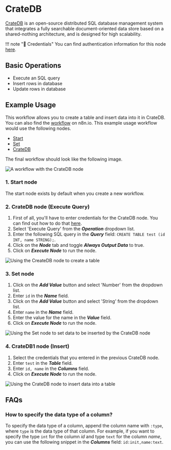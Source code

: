 # CrateDB

[CrateDB](https://crate.io/) is an open-source distributed SQL database management system that integrates a fully searchable document-oriented data store based on a shared-nothing architecture, and is designed for high scalability.

!!! note "🔑 Credentials"
    You can find authentication information for this node [here](/integrations/credentials/crateDb/).


## Basic Operations

* Execute an SQL query
* Insert rows in database
* Update rows in database


## Example Usage

This workflow allows you to create a table and insert data into it in CrateDB. You can also find the [workflow](https://n8n.io/workflows/597) on n8n.io. This example usage workflow would use the following nodes.
- [Start](/integrations/core-nodes/n8n-nodes-base.start/)
- [Set](/integrations/core-nodes/n8n-nodes-base.set/)
- [CrateDB]()

The final workflow should look like the following image.

![A workflow with the CrateDB node](/_images/integrations/nodes/cratedb/workflow.png)

### 1. Start node

The start node exists by default when you create a new workflow.

### 2. CrateDB node (Execute Query)

1. First of all, you'll have to enter credentials for the CrateDB node. You can find out how to do that [here](/integrations/credentials/crateDb/).
2. Select 'Execute Query' from the ***Operation*** dropdown list.
3. Enter the following SQL query in the ***Query*** field: `CREATE TABLE test (id INT, name STRING);`.
4. Click on the ***Node*** tab and toggle ***Always Output Data*** to true.
5. Click on ***Execute Node*** to run the node.

![Using the CreateDB node to create a table](/_images/integrations/nodes/cratedb/cratedb_node.png)

### 3. Set node

1. Click on the ***Add Value*** button and select 'Number' from the dropdown list.
2. Enter `id` in the ***Name*** field.
3. Click on the ***Add Value*** button and select 'String' from the dropdown list.
4. Enter `name` in the ***Name*** field.
5. Enter the value for the name in the ***Value*** field.
6. Click on ***Execute Node*** to run the node.

![Using the Set node to set data to be inserted by the CrateDB node](/_images/integrations/nodes/cratedb/set_node.png)

### 4. CrateDB1 node (Insert)

1. Select the credentials that you entered in the previous CrateDB node.
2. Enter `test` in the ***Table*** field.
3. Enter `id, name` in the ***Columns*** field.
4. Click on ***Execute Node*** to run the node.

![Using the CrateDB node to insert data into a table](/_images/integrations/nodes/cratedb/cratedb1_node.png)

## FAQs

### How to specify the data type of a column?
To specify the data type of a column, append the column name with `:type`, where `type` is the data type of that column. For example, if you want to specify the type `int` for the column *id* and type `text` for the column *name*, you can use the following snippet in the ***Columns*** field: `id:init,name:text`.




